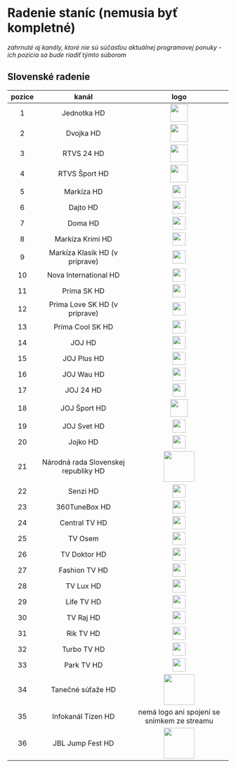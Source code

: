 <h1>Radenie staníc (nemusia byť kompletné)</h1>

*zahrnuté aj kanály, ktoré nie sú súčasťou aktuálnej programovej ponuky - ich pozícia sa bude riadiť týmto súborom*

<h2>Slovenské radenie</h2>

| pozice   | kanál        | logo       |
|:--------:|:------------:|:----------:|
| 1   | Jednotka HD     | <img height="40" src="https://static.wikia.nocookie.net/logopedia/images/f/f6/RTVS_Jednotka_%282012%29.svg"/> |
| 2   | Dvojka HD     | <img height="40" src="https://static.wikia.nocookie.net/logopedia/images/9/9d/RTVS_Dvojka_%282012%29.svg"/> |
| 3   | RTVS 24 HD     | <img height="40" src="https://static.wikia.nocookie.net/logopedia/images/a/aa/RTVS_24_%282022%2C_boxless%29.svg"/> |
| 4   | RTVS Šport HD     | <img height="40" src="https://static.wikia.nocookie.net/logopedia/images/e/e5/RTVS_%C5%A0port_%282021%2C_boxless%29.svg"/> |
| 5   | Markíza HD     | <img height="30" src="https://static.wikia.nocookie.net/logopedia/images/7/78/Mark%C3%ADza_%282022%29_II.svg"/> |
| 6   | Dajto HD     | <img height="30" src="https://static.wikia.nocookie.net/logopedia/images/4/47/Mark%C3%ADza_Dajto_%282022%29.svg"/> |
| 7   | Doma HD     | <img height="30" src="https://static.wikia.nocookie.net/logopedia/images/4/40/Mark%C3%ADza_Doma_%282022%29.svg"/> |
| 8   | Markíza Krimi HD     | <img height="30" src="https://static.wikia.nocookie.net/logopedia/images/f/f2/Mark%C3%ADza_Krimi.svg"/> |
| 9   | Markíza Klasik HD (v príprave)     | <img height="30" src="https://static.wikia.nocookie.net/logopedia/images/e/e4/Mark%C3%ADza_Klasik_orange.svg"/> |
| 10   | Nova International HD     | <img height="30" src="https://static.wikia.nocookie.net/logopedia/images/f/f8/Nova_International_2017.svg"/> |
| 11   | Prima SK HD     | <img height="30" src="https://static.wikia.nocookie.net/logopedia/images/7/7e/Prima_SK.svg"/> |
| 12   | Prima Love SK HD (v príprave)    | <img height="30" src="https://static.wikia.nocookie.net/logopedia/images/8/82/Prima_Love_SK.svg"/> |
| 13   | Prima Cool SK HD     | <img height="30" src="https://static.wikia.nocookie.net/logopedia/images/e/ed/Prima_Cool_SK.svg"/> |
| 14   | JOJ HD     | <img height="30" src="https://static.wikia.nocookie.net/logopedia/images/a/a2/Tv_joj_2020.svg"/> |
| 15   | JOJ Plus HD     | <img height="30" src="https://static.wikia.nocookie.net/logopedia/images/a/a3/JOJ_Plus_2020.svg"/> |
| 16   | JOJ Wau HD     | <img height="30" src="https://static.wikia.nocookie.net/logopedia/images/8/8a/JOJ_WAU.svg"/> |
| 17   | JOJ 24 HD     | <img height="30" src="https://static.wikia.nocookie.net/logopedia/images/9/94/JOJ_24.svg"/> |
| 18   | JOJ Šport HD   | <img height="40" src="https://static.wikia.nocookie.net/logopedia/images/6/6f/JOJ_%C5%A0port.svg"/> |
| 19   | JOJ Svet HD     | <img height="30" src="https://static.wikia.nocookie.net/logopedia/images/8/8f/JOJ_Svet.svg"/> |
| 20   | Jojko HD     | <img height="30" src="https://static.wikia.nocookie.net/logopedia/images/f/f3/Jojko.svg"/> |
| 21   | Národná rada Slovenskej republiky HD     | <img height="70" src="https://static.maxim.iptv.antik.sk/app/assets/upload/channels/b5a78d60f2038ca4617ef859e9bccd03.svg"/> |
| 22   | Senzi HD     | <img height="30" src="https://i.imgur.com/1qJMmBu.png"/> |
| 23   | 360TuneBox HD     | <img height="30" src="https://i.imgur.com/1Fyezng.png"/> |
| 24   | Central TV HD     | <img height="30" src="https://i.imgur.com/LqGT8o9.png"/> |
| 25   | TV Osem     | <img height="30" src="https://i.imgur.com/Z7URrp1.png"/> |
| 26   | TV Doktor HD     | <img height="30" src="https://www.nierakovine.sk/files/2023/logo-tv-doktor-300x220.png"/> |
| 27   | Fashion TV HD     | <img height="30" src="https://upload.wikimedia.org/wikipedia/commons/thumb/7/7a/Fashion_TV_logo.svg/1200px-Fashion_TV_logo.svg.png"/> |
| 28   | TV Lux HD    | <img height="30" src="https://upload.wikimedia.org/wikipedia/commons/thumb/1/16/Logo_TV_Lux.svg/1200px-Logo_TV_Lux.svg.png"/> |
| 29   | Life TV HD    | <img height="30" src="https://www.mojakomunita.sk/documents/12145064/0/Logo+FINAL-2.png"/> |
| 30   | TV Raj HD     | <img height="30" src="https://i.imgur.com/CGckMyx.png"/> |
| 31   | Rik TV HD     | <img height="30" src="https://www.ifcmedia.sk/wp-content/uploads/2021/03/image-1-768x768.png"/> |
| 32   | Turbo TV HD     | <img height="30" src="https://turbotv.sk/wp-content/themes/turbotv/public/images/logo-turbotv.png"/> |
| 33   | Park TV HD     | <img height="30" src="https://digital.rozhlas.cz/sites/default/files/images/03938225.png"/> |
| 34   | Tanečné súťaže HD     | <img height="70" src="https://static.maxim.iptv.antik.sk/app/assets/upload/channels/60a2b0c04cbc73c131beb0eaf490ed26.svg"/> |
| 35   | Infokanál Tizen HD     | nemá logo ani spojení se snímkem ze streamu |
| 36   | JBL Jump Fest HD     | <img height="70" src="https://static.maxim.iptv.antik.sk/app/assets/upload/channels/9a1e58cfaf378b5733bd78fa2a39c73e.svg"/> |
